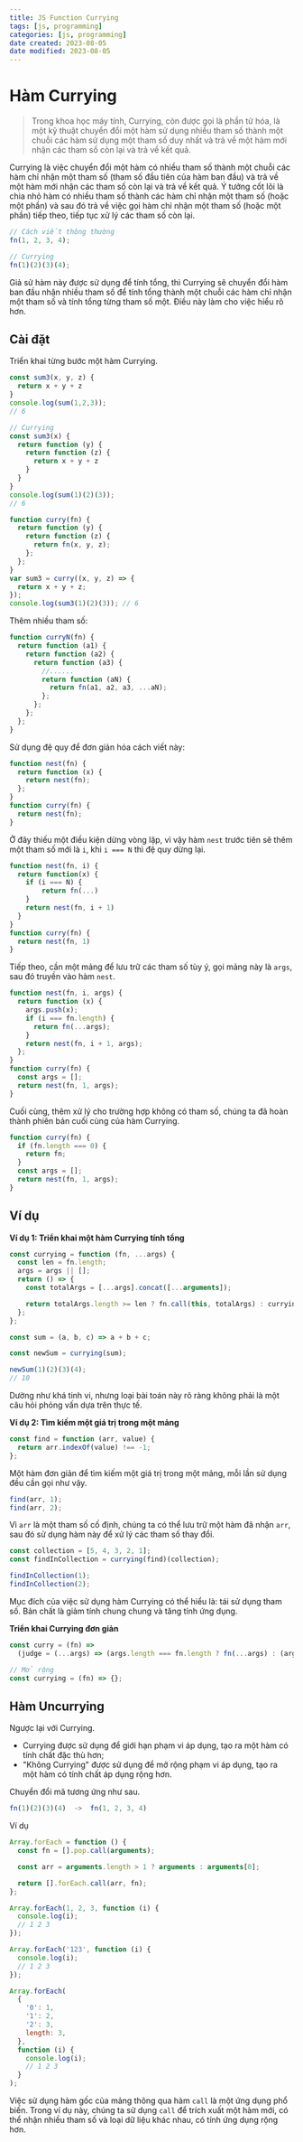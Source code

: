 ```yaml
---
title: JS Function Currying
tags: [js, programming]
categories: [js, programming]
date created: 2023-08-05
date modified: 2023-08-05
---
```


# Hàm Currying

> Trong khoa học máy tính, Currying, còn được gọi là phần tử hóa, là một kỹ thuật chuyển đổi một hàm sử dụng nhiều tham số thành một chuỗi các hàm sử dụng một tham số duy nhất và trả về một hàm mới nhận các tham số còn lại và trả về kết quả.

Currying là việc chuyển đổi một hàm có nhiều tham số thành một chuỗi các hàm chỉ nhận một tham số (tham số đầu tiên của hàm ban đầu) và trả về một hàm mới nhận các tham số còn lại và trả về kết quả. Ý tưởng cốt lõi là chia nhỏ hàm có nhiều tham số thành các hàm chỉ nhận một tham số (hoặc một phần) và sau đó trả về việc gọi hàm chỉ nhận một tham số (hoặc một phần) tiếp theo, tiếp tục xử lý các tham số còn lại.

```js
// Cách viết thông thường
fn(1, 2, 3, 4);

// Currying
fn(1)(2)(3)(4);
```

Giả sử hàm này được sử dụng để tính tổng, thì Currying sẽ chuyển đổi hàm ban đầu nhận nhiều tham số để tính tổng thành một chuỗi các hàm chỉ nhận một tham số và tính tổng từng tham số một. Điều này làm cho việc hiểu rõ hơn.

## Cài đặt

Triển khai từng bước một hàm Currying.

```js
const sum3(x, y, z) {
  return x + y + z
}
console.log(sum(1,2,3));
// 6
```

```js
// Currying
const sum3(x) {
  return function (y) {
    return function (z) {
      return x + y + z
    }
  }
}
console.log(sum(1)(2)(3));
// 6
```

```js
function curry(fn) {
  return function (y) {
    return function (z) {
      return fn(x, y, z);
    };
  };
}
var sum3 = curry((x, y, z) => {
  return x + y + z;
});
console.log(sum3(1)(2)(3)); // 6
```

Thêm nhiều tham số:

```js
function curryN(fn) {
  return function (a1) {
    return function (a2) {
      return function (a3) {
        //......
        return function (aN) {
          return fn(a1, a2, a3, ...aN);
        };
      };
    };
  };
}
```

Sử dụng đệ quy để đơn giản hóa cách viết này:

```js
function nest(fn) {
  return function (x) {
    return nest(fn);
  };
}
function curry(fn) {
  return nest(fn);
}
```

Ở đây thiếu một điều kiện dừng vòng lặp, vì vậy hàm `nest` trước tiên sẽ thêm một tham số mới là `i`, khi `i === N` thì đệ quy dừng lại.

```js
function nest(fn, i) {
  return function(x) {
    if (i === N) {
        return fn(...)
    }
    return nest(fn, i + 1)
  }
}
function curry(fn) {
  return nest(fn, 1)
}
```

Tiếp theo, cần một mảng để lưu trữ các tham số tùy ý, gọi mảng này là `args`, sau đó truyền vào hàm `nest`.

```js
function nest(fn, i, args) {
  return function (x) {
    args.push(x);
    if (i === fn.length) {
      return fn(...args);
    }
    return nest(fn, i + 1, args);
  };
}
function curry(fn) {
  const args = [];
  return nest(fn, 1, args);
}
```

Cuối cùng, thêm xử lý cho trường hợp không có tham số, chúng ta đã hoàn thành phiên bản cuối cùng của hàm Currying.

```js
function curry(fn) {
  if (fn.length === 0) {
    return fn;
  }
  const args = [];
  return nest(fn, 1, args);
}
```

## Ví dụ

**Ví dụ 1: Triển khai một hàm Currying tính tổng**

```js
const currying = function (fn, ...args) {
  const len = fn.length;
  args = args || [];
  return () => {
    const totalArgs = [...args].concat([...arguments]);

    return totalArgs.length >= len ? fn.call(this, totalArgs) : currying.call(this, fn, totalArgs);
  };
};

const sum = (a, b, c) => a + b + c;

const newSum = currying(sum);

newSum(1)(2)(3)(4);
// 10
```

Dường như khá tinh vi, nhưng loại bài toán này rõ ràng không phải là một câu hỏi phỏng vấn dựa trên thực tế.

**Ví dụ 2: Tìm kiếm một giá trị trong một mảng**

```js
const find = function (arr, value) {
  return arr.indexOf(value) !== -1;
};
```

Một hàm đơn giản để tìm kiếm một giá trị trong một mảng, mỗi lần sử dụng đều cần gọi như vậy.

```js
find(arr, 1);
find(arr, 2);
```

Vì `arr` là một tham số cố định, chúng ta có thể lưu trữ một hàm đã nhận `arr`, sau đó sử dụng hàm này để xử lý các tham số thay đổi.

```js
const collection = [5, 4, 3, 2, 1];
const findInCollection = currying(find)(collection);

findInCollection(1);
findInCollection(2);
```

Mục đích của việc sử dụng hàm Currying có thể hiểu là: tái sử dụng tham số. Bản chất là giảm tính chung chung và tăng tính ứng dụng.

**Triển khai Currying đơn giản**

```js
const curry = (fn) =>
  (judge = (...args) => (args.length === fn.length ? fn(...args) : (arg) => judge(...args, arg)));

// Mở rộng
const currying = (fn) => {};
```

## Hàm Uncurrying

Ngược lại với Currying.

- Currying được sử dụng để giới hạn phạm vi áp dụng, tạo ra một hàm có tính chất đặc thù hơn;
- "Không Currying" được sử dụng để mở rộng phạm vi áp dụng, tạo ra một hàm có tính chất áp dụng rộng hơn.

Chuyển đổi mã tương ứng như sau.

```js
fn(1)(2)(3)(4)  ->  fn(1, 2, 3, 4)
```

Ví dụ

```js
Array.forEach = function () {
  const fn = [].pop.call(arguments);

  const arr = arguments.length > 1 ? arguments : arguments[0];

  return [].forEach.call(arr, fn);
};

Array.forEach(1, 2, 3, function (i) {
  console.log(i);
  // 1 2 3
});

Array.forEach('123', function (i) {
  console.log(i);
  // 1 2 3
});

Array.forEach(
  {
    '0': 1,
    '1': 2,
    '2': 3,
    length: 3,
  },
  function (i) {
    console.log(i);
    // 1 2 3
  }
);
```

Việc sử dụng hàm gốc của mảng thông qua hàm `call` là một ứng dụng phổ biến. Trong ví dụ này, chúng ta sử dụng `call` để trích xuất một hàm mới, có thể nhận nhiều tham số và loại dữ liệu khác nhau, có tính ứng dụng rộng hơn.
